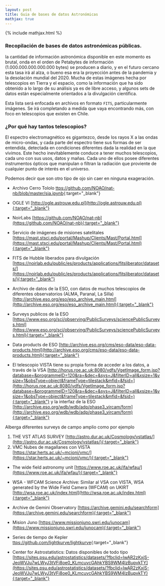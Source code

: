 ```yaml
---
layout: post
title: Guia de bases de datos Astronómicas
mathjax: true
---
```

{% include mathjax.html %} 

### Recopilación de bases de datos astronómicas públicas.

la cantidad de información astronómica disponible en este momento es brutal, onda en el orden de Petabytes de información (1.000.000.000.000.000 bytes) se producen a diario, y en el futuro cercano esta tasa irá al alza, o bueno esa era la proyección antes de la pandemia y la desolación mundial del 2020. Mucha de estas imágenes hecha por telescopios en Tierra y el espacio, como la información que ha sido obtenido a lo largo de su análisis ya es de libre acceso, y algunos sets de datos están especialmente orientados a la divulgación científica.

Esta lista será enfocada en archivos en formato $\mathtt{FITS}$, particularmente imágenes. Se irá completando a medida que vaya encontrando más, con foco en telescopios que existen en Chile.

### ¿Por qué hay tantos telescopios? 

El espectro electromagnético es gigantezco, desde los rayos X a las ondas de micro-ondas, y cada parte del espectro tiene sus formas de ser entendida, detectada en condiciones diferentes dada la realidad en la que vivimos. Este hecho inevitablemente conduce a tener muchos telescopios, cada uno con sus usos, datos y mañas. Cada uno de ellos posee diferentes instrumentos ópticos que manipulan o filtran la radiación que proviente de cualquier punto de interés en el universo.

Podemos decir que son otro tipo de ojo sin caer en ninguna exageración.

* Archivo Cerro Tololo [ttps://github.com/NOAO/nat-nb/blob/master/sia.ipynb](https://github.com/NOAO/nat-nb/blob/master/sia.ipynb){:target="_blank"}

* OGLE VI [http://ogle.astrouw.edu.pl](http://ogle.astrouw.edu.pl){:target="_blank"}

* NoirLabs [https://github.com/NOAO/nat-nb](https://github.com/NOAO/nat-nb){:target="_blank"}

* Servicio de imágenes de misiones satelitales [https://mast.stsci.edu/portal/Mashup/Clients/Mast/Portal.html](https://mast.stsci.edu/portal/Mashup/Clients/Mast/Portal.html){:target="_blank"}

* FITS de Hubble liberados para divulgación [https://noirlab.edu/public/es/products/applications/fitsliberator/datasets/](https://noirlab.edu/public/es/products/applications/fitsliberator/datasets/){:target="_blank"}

* Archivo de datos de la ESO, con datos de muchos telescopios de diferentes observatorios (ALMA, Paranal, La Silla)
[http://archive.eso.org/eso/eso_archive_main.html](http://archive.eso.org/eso/eso_archive_main.html){:target="_blank"}

* Surveys publicos de la ESO [https://www.eso.org/sci/observing/PublicSurveys/sciencePublicSurveys.html](https://www.eso.org/sci/observing/PublicSurveys/sciencePublicSurveys.html){:target="_blank"}

* Data products de ESO [http://archive.eso.org/cms/eso-data/eso-data-products.html](http://archive.eso.org/cms/eso-data/eso-data-products.html){:target="_blank"}

* El telescopio VISTA tiene su propia forma de acceder a los datos,
a través de la VSA [http://horus.roe.ac.uk:8080/vdfs/VgetImage_form.jsp?database=&programmeID=120&ra=&dec=&sys=J&filterID=all&xsize=1&ysize=1&obsType=object&frameType=tilestack&mfid=&fsid=](http://horus.roe.ac.uk:8080/vdfs/VgetImage_form.jsp?database=&programmeID=120&ra=&dec=&sys=J&filterID=all&xsize=1&ysize=1&obsType=object&frameType=tilestack&mfid=&fsid=){:target="_blank"} y la interfaz de la ESO [http://archive.eso.org/wdb/wdb/adp/phase3_vircam/form](http://archive.eso.org/wdb/wdb/adp/phase3_vircam/form){:target="_blank"}

Alberga diferentes surveys de campo amplio como por ejemplo

1. THE VST ATLAS SURVEY [http://astro.dur.ac.uk/Cosmology/vstatlas/](http://astro.dur.ac.uk/Cosmology/vstatlas/){:target="_blank"} 
2. VMC Nubes de magallanes con VISTA [https://star.herts.ac.uk/~mcioni/vmc/](https://star.herts.ac.uk/~mcioni/vmc/){:target="_blank"}

* The wide field astronomy unit [https://www.roe.ac.uk/ifa/wfau/](https://www.roe.ac.uk/ifa/wfau/){:target="_blank"}

* WSA - WFCAM Science Archive: Similar al VSA con VISTA, WSA  generated by the Wide Field Camera (WFCAM) on UKIRT [http://wsa.roe.ac.uk/index.html](http://wsa.roe.ac.uk/index.html){:target="_blank"}

* Archive de Gemini Observatory [https://archive.gemini.edu/searchform](https://archive.gemini.edu/searchform){:target="_blank"}

* Mision Juno [https://www.missionjuno.swri.edu/junocam](https://www.missionjuno.swri.edu/junocam){:target="_blank"}

* Series de tiempo de Kepler [ttps://github.com/lightkurve/lightkurve](https://github.com/lightkurve/lightkurve){:target="_blank"}

* Center for Astrostatistics: Datos disponibles de todo tipo [https://sites.psu.edu/astrostatistics/datasets/?fbclid=IwAR2zKxjS-JeoWVJu7wLWyJ3tVFi8oe0_KLmcuvcGAhkYBS9WM4IzBupvkTY](https://sites.psu.edu/astrostatistics/datasets/?fbclid=IwAR2zKxjS-JeoWVJu7wLWyJ3tVFi8oe0_KLmcuvcGAhkYBS9WM4IzBupvkTY){:target="_blank"}






